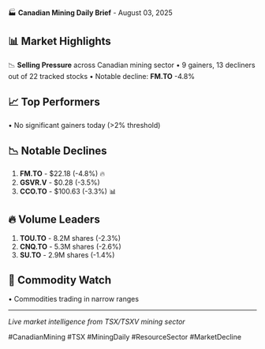 🏭 **Canadian Mining Daily Brief** - August 03, 2025

## 📊 **Market Highlights**
📉 **Selling Pressure** across Canadian mining sector
• 9 gainers, 13 decliners out of 22 tracked stocks
• Notable decline: **FM.TO** -4.8%

## 📈 **Top Performers**
• No significant gainers today (>2% threshold)

## 📉 **Notable Declines** 
1. **FM.TO** - $22.18 (-4.8%) 🔥
2. **GSVR.V** - $0.28 (-3.5%) 
3. **CCO.TO** - $100.63 (-3.3%) 📊

## 🔥 **Volume Leaders**
1. **TOU.TO** - 8.2M shares (-2.3%)
2. **CNQ.TO** - 5.3M shares (-2.6%)
3. **SU.TO** - 2.9M shares (-1.4%)

## 💎 **Commodity Watch**
• Commodities trading in narrow ranges





---
*Live market intelligence from TSX/TSXV mining sector*

#CanadianMining #TSX #MiningDaily #ResourceSector #MarketDecline